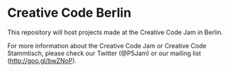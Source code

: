 Creative Code Berlin
====================

This repository will host projects made at the Creative Code Jam in Berlin.

For more information about the Creative Code Jam or Creative Code Stammtisch, please check our Twitter (@P5Jam) or our mailing list (http://goo.gl/bwZNoP).
